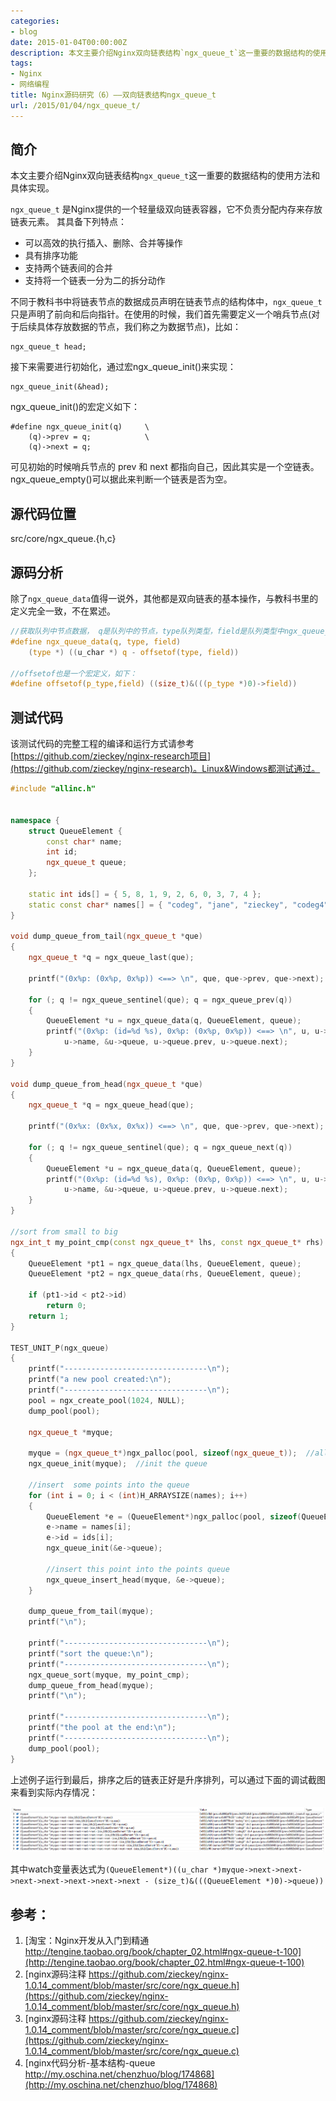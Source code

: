 ```yaml
---
categories:
- blog
date: 2015-01-04T00:00:00Z
description: 本文主要介绍Nginx双向链表结构`ngx_queue_t`这一重要的数据结构的使用方法和具体实现。`ngx_queue_t` 是Nginx提供的一个轻量级双向链表容器，它不负责分配内存来存放链表元素。
tags:
- Nginx
- 网络编程
title: Nginx源码研究（6）——双向链表结构ngx_queue_t
url: /2015/01/04/ngx_queue_t/
---
```


## 简介

本文主要介绍Nginx双向链表结构`ngx_queue_t`这一重要的数据结构的使用方法和具体实现。

`ngx_queue_t` 是Nginx提供的一个轻量级双向链表容器，它不负责分配内存来存放链表元素。
其具备下列特点：

- 可以高效的执行插入、删除、合并等操作
- 具有排序功能
- 支持两个链表间的合并
- 支持将一个链表一分为二的拆分动作

不同于教科书中将链表节点的数据成员声明在链表节点的结构体中，`ngx_queue_t`只是声明了前向和后向指针。在使用的时候，我们首先需要定义一个哨兵节点(对于后续具体存放数据的节点，我们称之为数据节点)，比如：

	ngx_queue_t head;

接下来需要进行初始化，通过宏ngx_queue_init()来实现：

	ngx_queue_init(&head);

ngx_queue_init()的宏定义如下：

	#define ngx_queue_init(q)     \
	    (q)->prev = q;            \
	    (q)->next = q;

可见初始的时候哨兵节点的 prev 和 next 都指向自己，因此其实是一个空链表。ngx_queue_empty()可以据此来判断一个链表是否为空。



## 源代码位置

src/core/ngx_queue.{h,c}

## 源码分析

除了`ngx_queue_data`值得一说外，其他都是双向链表的基本操作，与教科书里的定义完全一致，不在累述。

```C
//获取队列中节点数据， q是队列中的节点，type队列类型，field是队列类型中ngx_queue_t的元素名
#define ngx_queue_data(q, type, field)                                         \
    (type *) ((u_char *) q - offsetof(type, field))

//offsetof也是一个宏定义，如下：
#define offsetof(p_type,field) ((size_t)&(((p_type *)0)->field))
```

## 测试代码

该测试代码的完整工程的编译和运行方式请参考 [https://github.com/zieckey/nginx-research项目](https://github.com/zieckey/nginx-research)。Linux&Windows都测试通过。

```C++
#include "allinc.h"


namespace {
    struct QueueElement {
        const char* name;
        int id;
        ngx_queue_t queue;
    };

    static int ids[] = { 5, 8, 1, 9, 2, 6, 0, 3, 7, 4 };
    static const char* names[] = { "codeg", "jane", "zieckey", "codeg4", "codeg5", "codeg6", "codeg7", "codeg8", "codeg9", "codeg10" };
}

void dump_queue_from_tail(ngx_queue_t *que)
{
    ngx_queue_t *q = ngx_queue_last(que);

    printf("(0x%p: (0x%p, 0x%p)) <==> \n", que, que->prev, que->next);

    for (; q != ngx_queue_sentinel(que); q = ngx_queue_prev(q))
    {
        QueueElement *u = ngx_queue_data(q, QueueElement, queue);
        printf("(0x%p: (id=%d %s), 0x%p: (0x%p, 0x%p)) <==> \n", u, u->id,
            u->name, &u->queue, u->queue.prev, u->queue.next);
    }
}

void dump_queue_from_head(ngx_queue_t *que)
{
    ngx_queue_t *q = ngx_queue_head(que);

    printf("(0x%x: (0x%x, 0x%x)) <==> \n", que, que->prev, que->next);

    for (; q != ngx_queue_sentinel(que); q = ngx_queue_next(q))
    {
        QueueElement *u = ngx_queue_data(q, QueueElement, queue);
        printf("(0x%p: (id=%d %s), 0x%p: (0x%p, 0x%p)) <==> \n", u, u->id,
            u->name, &u->queue, u->queue.prev, u->queue.next);
    }
}

//sort from small to big  
ngx_int_t my_point_cmp(const ngx_queue_t* lhs, const ngx_queue_t* rhs)
{
    QueueElement *pt1 = ngx_queue_data(lhs, QueueElement, queue);
    QueueElement *pt2 = ngx_queue_data(rhs, QueueElement, queue);

    if (pt1->id < pt2->id)
        return 0;
    return 1;
}

TEST_UNIT_P(ngx_queue)
{
    printf("--------------------------------\n");
    printf("a new pool created:\n");
    printf("--------------------------------\n");
    pool = ngx_create_pool(1024, NULL);
    dump_pool(pool);

    ngx_queue_t *myque;

    myque = (ngx_queue_t*)ngx_palloc(pool, sizeof(ngx_queue_t));  //alloc a queue head  
    ngx_queue_init(myque);  //init the queue  

    //insert  some points into the queue  
    for (int i = 0; i < (int)H_ARRAYSIZE(names); i++)
    {
        QueueElement *e = (QueueElement*)ngx_palloc(pool, sizeof(QueueElement));
        e->name = names[i];
        e->id = ids[i];
        ngx_queue_init(&e->queue);

        //insert this point into the points queue  
        ngx_queue_insert_head(myque, &e->queue);
    }

    dump_queue_from_tail(myque);
    printf("\n");

    printf("--------------------------------\n");
    printf("sort the queue:\n");
    printf("--------------------------------\n");
    ngx_queue_sort(myque, my_point_cmp);
    dump_queue_from_head(myque);
    printf("\n");

    printf("--------------------------------\n");
    printf("the pool at the end:\n");
    printf("--------------------------------\n");
    dump_pool(pool);
}
```

上述例子运行到最后，排序之后的链表正好是升序排列，可以通过下面的调试截图来看到实际内存情况：

[![](/images/githubpages/nginx/ngx_queue_t.png)](/images/githubpages/nginx/ngx_queue_t.png)

其中watch变量表达式为`(QueueElement*)((u_char *)myque->next->next->next->next->next->next->next - (size_t)&(((QueueElement *)0)->queue))`

## 参考：

1. [淘宝：Nginx开发从入门到精通 http://tengine.taobao.org/book/chapter_02.html#ngx-queue-t-100](http://tengine.taobao.org/book/chapter_02.html#ngx-queue-t-100)
2. [nginx源码注释 https://github.com/zieckey/nginx-1.0.14_comment/blob/master/src/core/ngx_queue.h](https://github.com/zieckey/nginx-1.0.14_comment/blob/master/src/core/ngx_queue.h)
3. [nginx源码注释 https://github.com/zieckey/nginx-1.0.14_comment/blob/master/src/core/ngx_queue.c](https://github.com/zieckey/nginx-1.0.14_comment/blob/master/src/core/ngx_queue.c)
4. [nginx代码分析-基本结构-queue http://my.oschina.net/chenzhuo/blog/174868](http://my.oschina.net/chenzhuo/blog/174868)